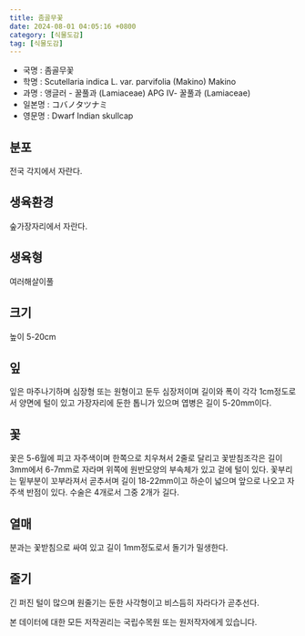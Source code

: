 ```yaml
---
title: 좀골무꽃
date: 2024-08-01 04:05:16 +0800
category: [식물도감]
tag: [식물도감]
---
```




- 국명 : 좀골무꽃
- 학명 : Scutellaria indica L. var. parvifolia (Makino) Makino
- 과명 : 앵글러 - 꿀풀과 (Lamiaceae) APG Ⅳ- 꿀풀과 (Lamiaceae)
- 일본명 : コバノタツナミ
- 영문명 : Dwarf Indian skullcap


## 분포
전국 각지에서 자란다.
## 생육환경
숲가장자리에서 자란다.
## 생육형
여러해살이풀
## 크기
높이 5-20cm
## 잎
잎은 마주나기하며 심장형 또는 원형이고 둔두 심장저이며 길이와 폭이 각각 1cm정도로서 양면에 털이 있고 가장자리에 둔한 톱니가 있으며 엽병은 길이 5-20mm이다.
## 꽃
꽃은 5-6월에 피고 자주색이며 한쪽으로 치우쳐서 2줄로 달리고 꽃받침조각은 길이 3mm에서 6-7mm로 자라며 위쪽에 원반모양의 부속체가 있고 겉에 털이 있다. 꽃부리는 밑부분이 꼬부라져서 곧추서며 길이 18-22mm이고 하순이 넓으며 앞으로 나오고 자주색 반점이 있다. 수술은 4개로서 그중 2개가 길다.
## 열매
분과는 꽃받침으로 싸여 있고 길이 1mm정도로서 돌기가 밀생한다.
## 줄기
긴 퍼진 털이 많으며 원줄기는 둔한 사각형이고 비스듬히 자라다가 곧추선다.






본 데이터에 대한 모든 저작권리는 국립수목원 또는 원저작자에게 있습니다.
